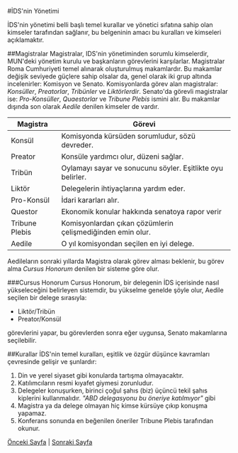 #İDS'nin Yönetimi

İDS'nin yönetimi belli başlı temel kurallar ve yönetici sıfatına sahip olan kimseler tarafından sağlanır, bu belgeninin amacı bu kuralları
ve kimseleri açıklamaktır.

##Magistralar
Magistralar, IDS'nin yönetiminden sorumlu kimselerdir, MUN'deki yönetim kurulu ve başkanların görevlerini karşılarlar. Magistralar
Roma Cumhuriyeti temel alınarak oluşturulmuş makamlardır. Bu makamlar değişik seviyede güçlere sahip olsalar da, genel olarak iki grup
altında incelenirler: Komisyon ve Senato. Komisyonlarda görev alan magistralar: *Konsüller*, *Preatorlar*, *Tribünler* ve *Liktörlerdir*. Senato'da görevli
magistralar ise: *Pro-Konsüller*, *Quaestorlar* ve *Tribune Plebis* ismini alır. Bu makamlar dışında son olarak *Aedile* denilen kimseler de vardır.

Magistra | Görevi
---------|--------
Konsül| Komisyonda kürsüden sorumludur, sözü devreder.
Preator | Konsüle yardımcı olur, düzeni sağlar.
Tribün | Oylamayı sayar ve sonucunu söyler. Eşitlikte oyu belirler.
Liktör | Delegelerin ihtiyaçlarına yardım eder.
Pro-Konsül | İdari kararları alır.
Questor | Ekonomik konular hakkında senatoya rapor verir
Tribune Plebis | Komisyonlardan çıkan çözümlerin çelişmediğinden emin olur.
Aedile | O yıl komisyondan seçilen en iyi delege.

Aedileların sonraki yıllarda Magistra olarak görev alması beklenir, bu görev alma *Cursus Honorum* denilen bir sisteme göre olur.

###Cursus Honorum
Cursus Honorum, bir delegenin İDS içerisinde nasıl yükseleceğini belirleyen sistemdir, bu yükselme genelde şöyle olur, Aedile seçilen
bir delege sırasıyla:
* Liktör/Tribün
* Preator/Konsül

görevlerini yapar, bu görevlerden sonra eğer uygunsa, Senato makamlarına seçilebilir.

##Kurallar
İDS'nin temel kuralları, eşitlik ve özgür düşünce kavramları çevresinde gelişir ve şunlardır:

1. Din ve yerel siyaset gibi konularda tartışma olmayacaktır.
2. Katılımcıların resmi kıyafet giymesi zorunludur.
3. Delegeler konuşurken, birinci çoğul şahıs (biz) üçüncü tekil şahıs kiplerini kullanmalıdır. *"ABD delegasyonu bu öneriye katılmıyor"* gibi
4. Magistra ya da delege olmayan hiç kimse kürsüye çıkıp konuşma yapamaz.
5. Konferans sonunda en beğenilen öneriler Tribune Plebis tarafından okunur.

[Önceki Sayfa](index.md) |
[Sonraki Sayfa](ulke_yaratimi.md)
